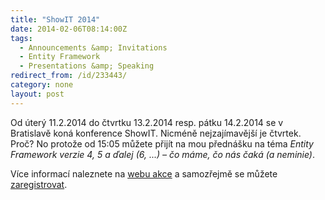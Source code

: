 ```yaml
---
title: "ShowIT 2014"
date: 2014-02-06T08:14:00Z
tags:
  - Announcements &amp; Invitations
  - Entity Framework
  - Presentations &amp; Speaking
redirect_from: /id/233443/
category: none
layout: post
---
```

Od úterý 11.2.2014 do čtvrtku 13.2.2014 resp. pátku 14.2.2014 se v Bratislavě koná konference ShowIT. Nicméně nejzajímavější je čtvrtek. Proč? No protože od 15:05 můžete přijít na mou přednášku na téma _Entity Framework verzie 4, 5 a ďalej (6, ...) – čo máme, čo nás čaká (a neminie)_.

Více informací naleznete na [webu akce][1] a samozřejmě se můžete [zaregistrovat][2].

[1]: http://www.showit.sk/other/Program-ShowIT-Bratislava.aspx
[2]: http://www.showit.sk/IT-Pro/Registracia.aspx